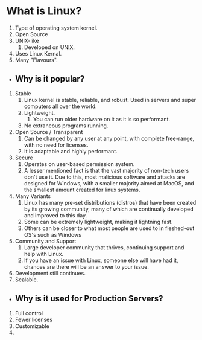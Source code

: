# What is Linux?

1. Type of operating system kernel.
2. Open Source
3. UNIX-like
   1. Developed on UNIX.
4. Uses Linux Kernal.
5. Many "Flavours".

- Why is it popular?
  -

1. Stable
   1. Linux kernel is stable, reliable, and robust. Used in servers and super computers all over the world.
   2. Lightweight.
      1. You can run older hardware on it as it is so performant. 
   3. No extraneous programs running.
2. Open Source / Transparent
   1. Can be changed by any user at any point, with complete free-range, with no need for licenses.
   2. It is adaptable and highly performant.
3. Secure
   1. Operates on user-based permission system.
   2. A lesser mentioned fact is that the vast majority of non-tech users don't use it. Due to this, most malicious software and attacks are designed for Windows, with a smaller majority aimed at MacOS, and the smallest amount created for linux systems.
4. Many Variants
   1. Linux has many pre-set distributions (distros) that have been created by its growing community, many of which are continually developed and improved to this day.
   2. Some can be extremely lightweight, making it lightning fast.
   3. Others can be closer to what most people are used to in fleshed-out OS's such as Windows
5. Community and Support
   1. Large developer community that thrives, continuing support and help with Linux.
   2. If you have an issue with Linux, someone else will have had it, chances are there will be an answer to your issue.
6. Development still continues.
7. Scalable.

- Why is it used for Production Servers?
  - 

1. Full control
2. Fewer licenses
3. Customizable
4. 

